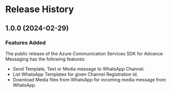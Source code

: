 # Release History

## 1.0.0 (2024-02-29)

### Features Added

The public release of the Azure Communication Services SDK for Advance Messaging has the following features:
- Send Template, Text or Media message to WhatsApp Channel.
- List WhatsApp Templates for given Channel Registration Id.
- Download Media files from WhatsApp for incoming media message from WhatsApp.

